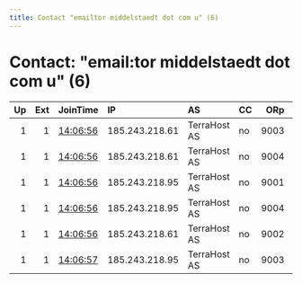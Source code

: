 ```yaml
---
title: Contact "emailtor middelstaedt dot com u" (6)
---
```


# Contact: "email:tor middelstaedt dot com u" (6)

|   Up |   Ext | JoinTime                                                                                              | IP             | AS           | CC   |   ORp |   Dirp | OS    | Version   |   Nickname |   eFamMembers |
|-----:|------:|:------------------------------------------------------------------------------------------------------|:---------------|:-------------|:-----|------:|-------:|:------|:----------|-----------:|--------------:|
|    1 |     1 | [14:06:56](https://nusenu.github.io/OrNetStats/w/relay/3597A3F60A4AFE44A3DDE8B5219F9F85D9B441A2.html) | 185.243.218.61 | TerraHost AS | no   |  9003 |      0 | Linux | 0.4.7.13  |       4723 |            17 |
|    1 |     1 | [14:06:56](https://nusenu.github.io/OrNetStats/w/relay/8377F64D31B1B551AA3D8F7D4482192CA3292FED.html) | 185.243.218.61 | TerraHost AS | no   |  9004 |      0 | Linux | 0.4.7.13  |       4724 |            17 |
|    1 |     1 | [14:06:56](https://nusenu.github.io/OrNetStats/w/relay/9B8E44116F2AE302B8EDDB6C3E56F6559BE80936.html) | 185.243.218.95 | TerraHost AS | no   |  9001 |      0 | Linux | 0.4.7.13  |       4725 |            17 |
|    1 |     1 | [14:06:56](https://nusenu.github.io/OrNetStats/w/relay/E0AE4772051D74DE4DC1A525D9670BC12ED2EDAF.html) | 185.243.218.95 | TerraHost AS | no   |  9004 |      0 | Linux | 0.4.7.13  |       4727 |            17 |
|    1 |     1 | [14:06:56](https://nusenu.github.io/OrNetStats/w/relay/EDFFE7DF9BA80ED6719B79A86EB9E3E9F875616F.html) | 185.243.218.61 | TerraHost AS | no   |  9002 |      0 | Linux | 0.4.7.13  |       4722 |            17 |
|    1 |     1 | [14:06:57](https://nusenu.github.io/OrNetStats/w/relay/FADD9A15FFC9DE65A00E6A37BCC377A2B102203A.html) | 185.243.218.95 | TerraHost AS | no   |  9003 |      0 | Linux | 0.4.7.13  |       4726 |            17 |
